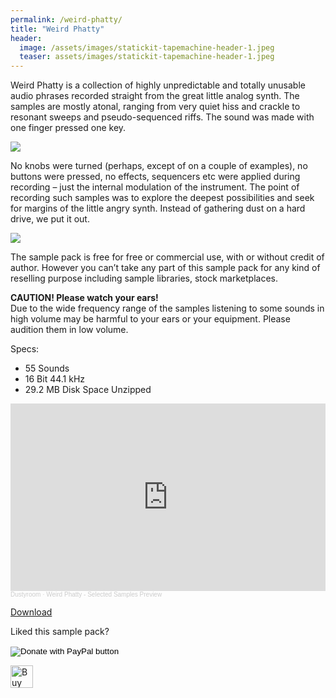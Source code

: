 ```yaml
---
permalink: /weird-phatty/
title: "Weird Phatty"
header:
  image: /assets/images/statickit-tapemachine-header-1.jpeg
  teaser: assets/images/statickit-tapemachine-header-1.jpeg
---
```


Weird Phatty is a collection of highly unpredictable and totally unusable audio phrases recorded straight from the great little analog synth. The samples are mostly atonal, ranging from very quiet hiss and crackle to resonant sweeps and pseudo-sequenced riffs. The sound was made with one finger pressed one key.  

![](https://staging.dustyroom.com/assets/images/weird_phatty_wide.png)

 No knobs were turned (perhaps, except of on a couple of examples), no buttons were pressed, no effects, sequencers etc were applied during recording – just the internal modulation of the instrument. The point of recording such samples was to explore the deepest possibilities and seek for margins of the little angry synth. Instead of gathering dust on a hard drive, we put it out.  

![](https://staging.dustyroom.com/assets/images/weird_phatty_square.png)

The sample pack is free for free or commercial use, with or without credit of author. However you can’t take any part of this sample pack for any kind of reselling purpose including sample libraries, stock marketplaces.  

**CAUTION! Please watch your ears!**  
Due to the wide frequency range of the samples listening to some sounds in high volume may be harmful to your ears or your equipment. Please audition them in low volume.  

Specs:  
  * 55 Sounds
  * 16 Bit 44.1 kHz
  * 29.2 MB Disk Space Unzipped  

<iframe width="100%" height="300" scrolling="no" frameborder="no" allow="autoplay" src="https://w.soundcloud.com/player/?url=https%3A//api.soundcloud.com/tracks/276797461%3Fsecret_token%3Ds-swLlC&color=%23ff5500&auto_play=false&hide_related=false&show_comments=true&show_user=true&show_reposts=false&show_teaser=true&visual=true"></iframe><div style="font-size: 10px; color: #cccccc;line-break: anywhere;word-break: normal;overflow: hidden;white-space: nowrap;text-overflow: ellipsis; font-family: Interstate,Lucida Grande,Lucida Sans Unicode,Lucida Sans,Garuda,Verdana,Tahoma,sans-serif;font-weight: 100;"><a href="https://soundcloud.com/dstrm" title="Dustyroom" target="_blank" style="color: #cccccc; text-decoration: none;">Dustyroom</a> · <a href="https://soundcloud.com/dstrm/weird-phatty-selected-samples-preview/s-swLlC" title="Weird Phatty - Selected Samples Preview" target="_blank" style="color: #cccccc; text-decoration: none;">Weird Phatty - Selected Samples Preview</a></div>


[Download](http://bit.ly/weirdphattyzip)  

Liked this sample pack?  

<form action="https://www.paypal.com/donate" method="post" target="_blank">
<input type="hidden" name="cmd" value="_donations">
<input type="hidden" name="business" value="G37XR77AQM9MG">
<input type="hidden" name="currency_code" value="USD">
<input type="image" src="https://www.paypalobjects.com/en_US/i/btn/btn_donate_LG.gif" name="submit" title="Donate via PayPal" alt="Donate with PayPal button" border="0">
<img alt="" src="https://www.paypal.com/en_US/i/scr/pixel.gif" width="1" height="1" border="0">
</form>

<a href="https://ko-fi.com/Z8Z523ZDI" target="_blank" rel="noopener noreferrer"><img style="border:0px;height:36px;" src="https://cdn.ko-fi.com/cdn/kofi5.png?v=2" alt="Buy Us a Coffee" height="36" border="0"></a>
